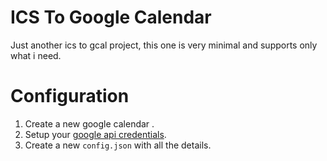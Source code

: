 # ICS To Google Calendar
Just another ics to gcal project, this one is very minimal and supports only what i need.

# Configuration

1. Create a new google calendar .
1. Setup your [google api credentials](https://developers.google.com/calendar/api/quickstart/go#set_up_your_environment).
1. Create a new `config.json` with all the details.